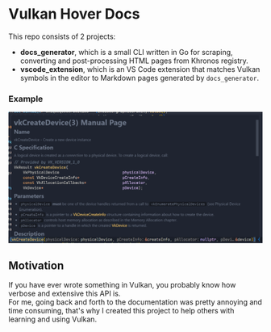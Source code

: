 # Vulkan Hover Docs

This repo consists of 2 projects:

- **docs_generator**, which is a small CLI written in Go for scraping, converting and post-processing HTML pages from Khronos registry.
- **vscode_extension**, which is an VS Code extension that matches Vulkan symbols in the editor to Markdown pages generated by `docs_generator`.

### Example

![preview](https://github.com/ivirtex/vulkan-hover-docs/blob/master/vscode_extension/images/screenshot.png?raw=true)

## Motivation

If you have ever wrote something in Vulkan, you probably know how verbose and extensive this API is.  
For me, going back and forth to the documentation was pretty annoying and time consuming, that's why I created this project to help others with learning and using Vulkan.
